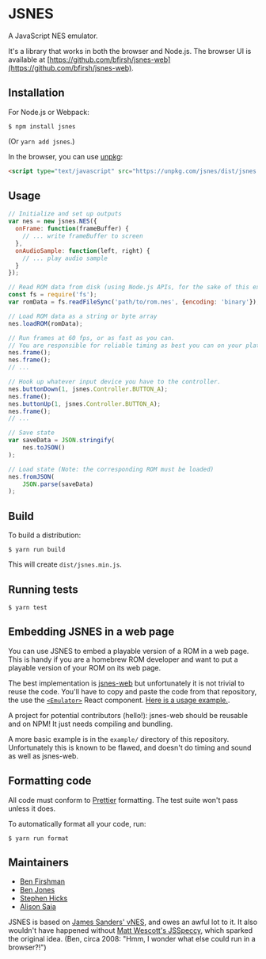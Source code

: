# JSNES

A JavaScript NES emulator.

It's a library that works in both the browser and Node.js. The browser UI is available at [https://github.com/bfirsh/jsnes-web](https://github.com/bfirsh/jsnes-web).

## Installation

For Node.js or Webpack:

    $ npm install jsnes

(Or `yarn add jsnes`.)

In the browser, you can use [unpkg](https://unpkg.com):

```html
<script type="text/javascript" src="https://unpkg.com/jsnes/dist/jsnes.min.js"></script>
```

## Usage

```javascript
// Initialize and set up outputs
var nes = new jsnes.NES({
  onFrame: function(frameBuffer) {
    // ... write frameBuffer to screen
  },
  onAudioSample: function(left, right) {
    // ... play audio sample
  }
});

// Read ROM data from disk (using Node.js APIs, for the sake of this example)
const fs = require('fs');
var romData = fs.readFileSync('path/to/rom.nes', {encoding: 'binary'});

// Load ROM data as a string or byte array
nes.loadROM(romData);

// Run frames at 60 fps, or as fast as you can.
// You are responsible for reliable timing as best you can on your platform.
nes.frame();
nes.frame();
// ...

// Hook up whatever input device you have to the controller.
nes.buttonDown(1, jsnes.Controller.BUTTON_A);
nes.frame();
nes.buttonUp(1, jsnes.Controller.BUTTON_A);
nes.frame();
// ...

// Save state
var saveData = JSON.stringify(
    nes.toJSON()
);

// Load state (Note: the corresponding ROM must be loaded)
nes.fromJSON(
    JSON.parse(saveData)
);
```

## Build

To build a distribution:

    $ yarn run build

This will create `dist/jsnes.min.js`.

## Running tests

    $ yarn test

## Embedding JSNES in a web page

You can use JSNES to embed a playable version of a ROM in a web page. This is handy if you are a homebrew ROM developer and want to put a playable version of your ROM on its web page.

The best implementation is [jsnes-web](https://github.com/bfirsh/jsnes-web) but unfortunately it is not trivial to reuse the code. You'll have to copy and paste the code from that repository, the use the [`<Emulator>`](https://github.com/bfirsh/jsnes-web/blob/master/src/Emulator.js) React component. [Here is a usage example.](https://github.com/bfirsh/jsnes-web/blob/d3c35eec11986412626cbd08668dbac700e08751/src/RunPage.js#L119-L125).

A project for potential contributors (hello!): jsnes-web should be reusable and on NPM! It just needs compiling and bundling.

A more basic example is in the `example/` directory of this repository. Unfortunately this is known to be flawed, and doesn't do timing and sound as well as jsnes-web.

## Formatting code

All code must conform to [Prettier](https://prettier.io/) formatting. The test suite won't pass unless it does.

To automatically format all your code, run:

    $ yarn run format

## Maintainers

- [Ben Firshman](http://github.com/bfirsh)
- [Ben Jones](https://github.com/BenShelton)
- [Stephen Hicks](https://github.com/shicks)
- [Alison Saia](https://github.com/allie)

JSNES is based on [James Sanders' vNES](https://github.com/bfirsh/vNES), and owes an awful lot to it. It also wouldn't have happened without [Matt Wescott's JSSpeccy](http://jsspeccy.zxdemo.org/), which sparked the original idea. (Ben, circa 2008: "Hmm, I wonder what else could run in a browser?!")
